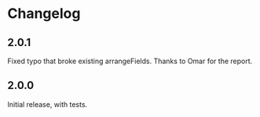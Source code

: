# Changelog

## 2.0.1

Fixed typo that broke existing arrangeFields. Thanks to Omar for the report.

## 2.0.0

Initial release, with tests.
